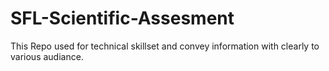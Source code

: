 # SFL-Scientific-Assesment
 This Repo used for technical skillset and convey information with clearly to various audiance.
